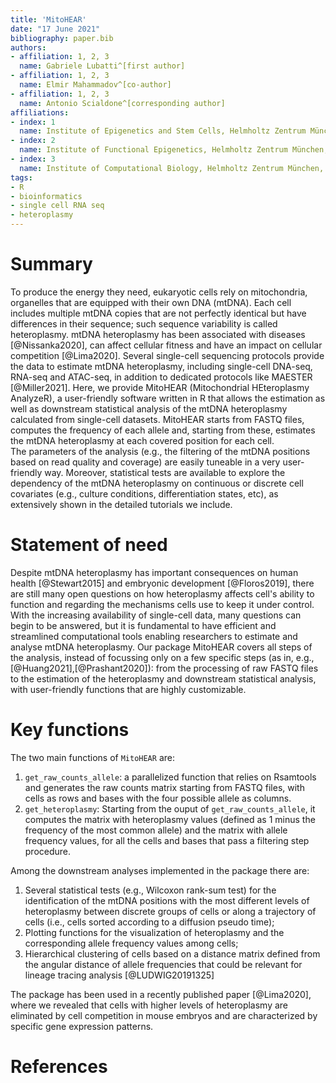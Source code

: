 ```yaml
---
title: 'MitoHEAR'
date: "17 June 2021"
bibliography: paper.bib
authors:
- affiliation: 1, 2, 3
  name: Gabriele Lubatti^[first author]
- affiliation: 1, 2, 3
  name: Elmir Mahammadov^[co-author]
- affiliation: 1, 2, 3
  name: Antonio Scialdone^[corresponding author]
affiliations:
- index: 1
  name: Institute of Epigenetics and Stem Cells, Helmholtz Zentrum München, Munich, Germany
- index: 2
  name: Institute of Functional Epigenetics, Helmholtz Zentrum München, Neuherberg, Germany
- index: 3
  name: Institute of Computational Biology, Helmholtz Zentrum München, Neuherberg, Germany
tags:
- R
- bioinformatics
- single cell RNA seq
- heteroplasmy
---
```


# Summary
To produce the energy they need, eukaryotic cells rely on mitochondria, organelles that are equipped with their own DNA (mtDNA). Each cell includes multiple mtDNA copies that are not perfectly identical but have differences in their sequence; such sequence variability is called heteroplasmy.
mtDNA heteroplasmy has been associated with diseases [@Nissanka2020], can affect cellular fitness and have an impact on cellular competition [@Lima2020].
Several single-cell sequencing protocols provide the data to estimate mtDNA heteroplasmy, including single-cell DNA-seq, RNA-seq and ATAC-seq, in addition to dedicated protocols like MAESTER [@Miller2021].
Here, we provide MitoHEAR (Mitochondrial HEteroplasmy AnalyzeR), a user-friendly software written in R that allows the estimation as well as downstream statistical analysis of the mtDNA heteroplasmy calculated from single-cell datasets. MitoHEAR starts from FASTQ files, computes the frequency of each allele and, starting from these, estimates the mtDNA heteroplasmy at each covered position for each cell.  
The parameters of the analysis (e.g., the filtering of the mtDNA positions based on read quality and coverage) are easily tuneable in a very user-friendly way. Moreover, statistical tests are available to explore the dependency of the mtDNA heteroplasmy on continuous or discrete cell covariates (e.g., culture conditions, differentiation states, etc), as extensively shown in the detailed tutorials we include. 


# Statement of need
Despite mtDNA heteroplasmy has important consequences on human health [@Stewart2015] and embryonic development [@Floros2019], there are still many open questions on how heteroplasmy affects cell's ability to function and regarding the mechanisms cells use to keep it under control. 
With the increasing availability of single-cell data, many questions can begin to be answered, but it is fundamental to have efficient and streamlined computational tools enabling researchers to estimate and analyse mtDNA heteroplasmy. 
Our package MitoHEAR covers all steps of the analysis, instead of focussing only on a few specific steps (as in, e.g., [@Huang2021],[@Prashant2020]): from the processing of raw FASTQ files to the estimation of the heteroplasmy and downstream statistical analysis, with user-friendly functions that are highly customizable.  

# Key functions

The two main functions of `MitoHEAR` are:

1. `get_raw_counts_allele`: a parallelized function that relies on Rsamtools and generates the raw counts matrix starting from FASTQ files, with cells as rows and bases with the four possible allele as columns.
2. `get_heteroplasmy`: Starting from the ouput of `get_raw_counts_allele`, it computes the matrix with heteroplasmy values (defined as 1 minus the frequency of the most common allele) and the matrix with allele frequency values, for all the cells and bases that pass a filtering step procedure.

Among the downstream analyses implemented in the package there are: 
1. Several statistical tests (e.g., Wilcoxon rank-sum test) for the identification of the mtDNA positions with the most different levels of heteroplasmy between discrete groups of cells or along a trajectory of cells (i.e., cells sorted according to a diffusion pseudo time);
2. Plotting functions for the visualization of heteroplasmy and the corresponding allele frequency values among cells;
3. Hierarchical clustering of cells based on a distance matrix defined from the angular distance of allele frequencies that could be relevant for lineage tracing analysis [@LUDWIG20191325]

The package has been used in a recently published paper [@Lima2020], where we revealed that cells with higher levels of heteroplasmy are eliminated by cell competition in mouse embryos and are characterized by specific gene expression patterns.






# References



